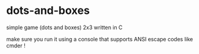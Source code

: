 # dots-and-boxes

simple game (dots and boxes) 2x3 written in C

make sure you run it using a console that supports ANSI escape codes like cmder ! 

